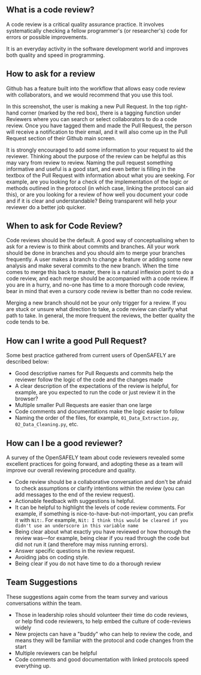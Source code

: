 ## What is a code review?

A code review is a critical quality assurance practice. It involves systematically
checking a fellow programmer's (or researcher's) code for errors or possible 
improvements. 

It is an everyday activity in the software development world and improves
both quality and speed in programming. 

## How to ask for a review

Github has a feature built into the workflow that allows easy code review with collaborators, and we would recommend 
that you use this tool. 



In this screenshot, the user is making a new Pull Request. In the top right-hand corner (marked by the 
red box), there is a tagging function under Reviewers where you can search or select collaborators to do a code review. 
Once you have tagged them and made the Pull Request, the person will receive a notification to their 
email, and it will also come up in the Pull Request section of their Github main screen. 

It is strongly encouraged to add some information to 
your request to aid the reviewer. Thinking about the purpose of the review can be helpful as this may 
vary from review to review. Naming the pull request something informative and useful is a good start, 
and even better is filling in the textbox of the Pull Request with information about what you are 
seeking. For example, are you looking for a check of the implementation of the logic or methods 
outlined in the protocol (in which case, linking the protocol can aid this), or are you looking for a 
review of how well you document your code and if it is clear and understandable? Being transparent 
will help your reviewer do a better job quicker. 
 
## When to ask for Code Review?

Code reviews should be the default. A good way of conceptualising when to ask for a review is to think about commits and branches. All your work should be done in branches and you should aim to 
merge your branches frequently. A user makes a branch to change a feature or adding some new analysis and make several commits to the new branch. When the time comes to merge this back to master, there is a natural inflexion point to do a code review, and each merge should be 
accompanied with a code review. If you are in a hurry, and no-one has time to a more thorough 
code review, bear in mind that even a cursory code review is better than no code review. 

Merging a new branch should not be your only trigger for a review. If you are stuck or unsure what direction to take, a code review can clarify what path to take. In general, the more frequent the reviews, the better quality the code tends to be. 

## How can I write a good Pull Request?
Some best practice gathered from current users of OpenSAFELY are described below:


- Good descriptive names for Pull Requests and commits help the reviewer follow the logic of the code and the changes made
- A clear description of the expectations of the review is helpful, for example, are you expected to run the code or just review it in the browser?
- Multiple smaller Pull Requests are easier than one large 
- Code comments and documentations make the logic easier to follow 
- Naming the order of the files, for example, `01_Data_Extraction.py`, `02_Data_Cleaning.py`, etc. 


## How can I be a good reviewer?
A survey of the OpenSAFELY team about code reviewers revealed some excellent practices for going forward, and adopting these as a team will improve our overall reviewing procedure and quality. 

- Code review should be a collaborative conversation and don't be afraid to check assumptions or clarify intentions within the review (you can add messages to the end of the review request). 
- Actionable feedback with suggestions is helpful. 
- It can be helpful to highlight the levels of code review comments. For example, 
if something is nice-to-have-but-not-important, you can prefix it with `Nit:`. For example, 
`Nit: I think this would be cleared if you didn't use an underscore in this variable name`
- Being clear about what exactly you have reviewed or how thorough the review was—for example, being clear if you read through the code but did not run it (and therefore may miss running errors). 
- Answer specific questions in the review request.
- Avoiding jabs on coding style. 
- Being clear if you do not have time to do a thorough review 

## Team Suggestions
These suggestions again come from the team survey and various conversations within the team. 

- Those in leadership roles should volunteer their time do code reviews, or help find code reviewers, to help embed the culture of code-reviews widely
- New projects can have a "buddy" who can help to review the code, and means they will be familiar with the protocol and code changes from the start
- Multiple reviewers can be helpful 
- Code comments and good documentation with linked protocols speed everything up.